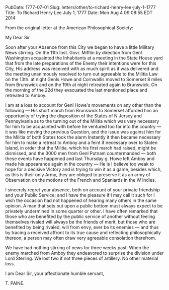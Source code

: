 PubDate: 1777-07-01
Slug: letters/other/to-richard-henry-lee-july-1-1777
Title: To Richard Henry Lee  July 1, 1777
Date: Mon Aug  4 09:08:55 EDT 2014

   From the original letter at the American Philosophical Society:

   My Dear Sir

   Soon after your Absence from this City we began to have a little Military
   News stirring. On the 11th Inst. Govr. Mifflin by direction from
   Genl Washington acquainted the Inhabitants at a meeting in the State
   House yard that from the late preparations of the Enemy their intentions
   were for this City, His address was received with as much spirit as it was
   delivered and the meeting unanimously resolved to turn out agreeable to
   the Militia Law  on the 13th. at night Genls Howe and Cornwallis moved
   to Somerset 8 miles from Brunswick and on the 19th at night retreated
   again to Brunswick. On the morning of the 22d they evacuated the last
   mentioned place and retreated to Amboy.

   I am at a loss to account for Genl Howe's movements on any other than
   the following &mdash; His short march from Brunswick to Somerset afforded him an
   opportunity of trying the disposition of the States of N Jersey and
   Pennsylvania as to the turning out of the Militia which was very
   necessary for him to be acquainted with before he ventured too far into
   the country &mdash; it was like moving the previous Question, and the issue was
   against him for the Militia of both States took the alarm Instantly it
   then became necessary for him to make a retreat to Amboy and a feint if
   necessary over to Staten Island, in order that the Militia, which his
   first march had raised, might be dismissed, and the 3000 men from Genl
   Putnam countermanded &mdash; both these events have happened and last Thursday
   g. Howe left Amboy and made his appearance again in the country &mdash; He
   is I believe too weak to hope for a decisive Victory and is trying to win
   it as a game, besides which, as this is their only Army, they are obliged
   to preserve it as an army of Observation on the motions of the French and
   Spaniards in the W Indies.

   I sincerely regret your absence, both on account of your private
   friendship and your Public Service; and I have the pleasure if I may call
   it such for I wish the occasion had not happened of hearing many others in
   the same opinion. A man that sets out upon a public bottom must always
   expect to be privately undermined in some quarter or other. I have often
   remarked that those who are benefited by the public service of another
   without feeling themselves rivaled will always be the friends of merit,
   but those who are benefited by being rivaled, will from envy, ever be its
   enemies &mdash; and thus by tracing a received affront to its true cause and
   reflecting philosophically thereon, a person may often draw very agreeable
   consolation therefrom.

   We have had nothing stirring of news for three weeks past. When the enemy
   marched from Amboy they endeavored to surprise the division under Lord
   Sterling. We lost two if not three pieces of artillery. No other material
   loss.

   I am Dear Sir, your affectionate humble servant,

   T. PAINE.


